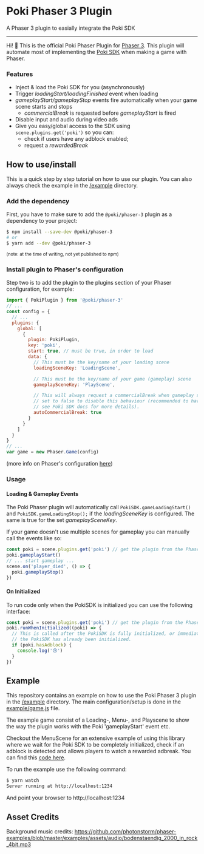 # Poki Phaser 3 Plugin
A Phaser 3 plugin to easially integrate the Poki SDK

- - -

Hi! 👋 This is the official Poki Phaser Plugin for 
[Phaser 3](https://phaser.io/phaser3). This plugin will automate most of 
implementing the [Poki SDK](https://sdk.poki.com/) when making a game with 
Phaser.

### Features

- Inject & load the Poki SDK for you (asynchronously)
- Trigger _loadingStart/loadingFinished_ event when loading
- _gameplayStart/gameplayStop_ events fire automatically when your game scene 
  starts and stops
  - _commercialBreak_ is requested before _gameplayStart_ is fired
- Disable input and audio during video ads
- Give you easy/global access to the SDK using `scene.plugins.get('poki')` 
  so you can:
  - check if users have any adblock enabled;
  - request a _rewardedBreak_


## How to use/install

This is a quick step by step tutorial on how to use our plugin. You can also 
always check the example in the [/example](example/) directory.

### Add the dependency

First, you have to make sure to add the `@poki/phaser-3` plugin as a dependency 
to your project:
```bash
$ npm install --save-dev @poki/phaser-3
# or
$ yarn add --dev @poki/phaser-3
```
<small>(note: at the time of writing, not yet published to npm)</small>

### Install plugin to Phaser's configuration

Step two is to add the plugin to the plugins section of your Phaser 
configuration, for example:
```javascript
import { PokiPlugin } from '@poki/phaser-3'
// ...
const config = {
  // ...
  plugins: {
    global: [
      {
        plugin: PokiPlugin,
        key: 'poki',
        start: true, // must be true, in order to load
        data: {
          // This must be the key/name of your loading scene
          loadingSceneKey: 'LoadingScene',

          // This must be the key/name of your game (gameplay) scene
          gameplaySceneKey: 'PlayScene',

          // This will always request a commercialBreak when gameplay starts,
          // set to false to disable this behaviour (recommended to have true,
          // see Poki SDK docs for more details).
          autoCommercialBreak: true
        }
      }
    ]
  }
}
// ...
var game = new Phaser.Game(config)
```
(more info on Phaser's configuration 
[here](https://rexrainbow.github.io/phaser3-rex-notes/docs/site/game/))


### Usage

#### Loading & Gameplay Events

The Poki Phaser plugin will automatically call `PokiSDK.gameLoadingStart()` and
`PokiSDK.gameLoadingStop();` if the _loadingSceneKey_ is configured. The same is
true for the set _gameplaySceneKey_.

If your game doesn't use multiple scenes for gameplay you can manually call
the events like so:

```javascript
const poki = scene.plugins.get('poki') // get the plugin from the Phaser PluginManager
poki.gameplayStart()
// ... start gameplay ...
scene.on('player_died', () => {
  poki.gameplayStop()
})
```

#### On Initialized

To run code only when the PokiSDK is initialized you can use the following 
interface:

```javascript
const poki = scene.plugins.get('poki') // get the plugin from the Phaser PluginManager
poki.runWhenInitialized((poki) => {
  // This is called after the PokiSDK is fully initialized, or immediately if
  // the PokiSDK has already been initialized.
  if (poki.hasAdblock) {
    console.log('😢')
  }
})
```


## Example

This repository contains an example on how to use the Poki Phaser 3 plugin in 
the [/example](example/) directory. The main configuration/setup is done in the
[example/game.js](example/game.js) file.

The example game consist of a Loading-, Menu-, and Playscene to show the way the
plugin works with the Poki 'gameplayStart' event etc.

Checkout the MenuScene for an extensive example of using this library where we 
wait for the Poki SDK to be completely initialized, check if an adblock is 
detected and allows players to watch a rewarded adbreak. You can find this 
[code here](example/scenes/menu.js#L27).

To run the example use the following command:
```bash
$ yarn watch
Server running at http://localhost:1234
```
And point your browser to http://localhost:1234


## Asset Credits

Background music credits:
https://github.com/photonstorm/phaser-examples/blob/master/examples/assets/audio/bodenstaendig_2000_in_rock_4bit.mp3
